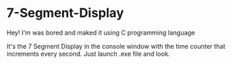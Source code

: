 # 7-Segment-Display
Hey! I'm was bored and maked it using C programming language

It's the 7 Segment Display in the console window with the time counter that increments every second. Just launch .exe file and look.
